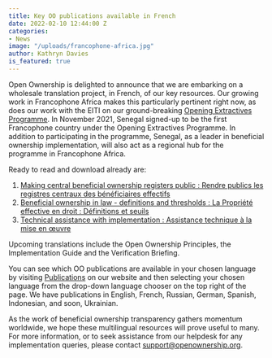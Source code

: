 ```yaml
---
title: Key OO publications available in French
date: 2022-02-10 12:44:00 Z
categories:
- News
image: "/uploads/francophone-africa.jpg"
author: Kathryn Davies
is_featured: true
---
```


Open Ownership is delighted to announce that we are embarking on a wholesale translation project, in French, of our key resources. Our growing work in Francophone Africa makes this particularly pertinent right now, as does our work with the EITI on our ground-breaking [Opening Extractives Programme](/extractives/). In November 2021, Senegal signed-up to be the first Francophone country under the Opening Extractives Programme. In addition to participating in the programme, Senegal, as a leader in beneficial ownership implementation, will also act as a regional hub for the programme in Francophone Africa.

Ready to read and download already are:

1. [Making central beneficial ownership registers public : Rendre publics les registres centraux des bénéficiaires effectifs](/resources/making-central-beneficial-ownership-registers-public/)
2. [Beneficial ownership in law - definitions and thresholds : La Propriété effective en droit : Définitions et seuils](/resources/beneficial-ownership-in-law-definitions-and-thresholds/)
3. [Technical assistance with implementation : Assistance technique à la mise en œuvre](/resources/technical-assistance-with-implementation/)

Upcoming translations include the Open Ownership Principles, the Implementation Guide and the Verification Briefing.

You can see which OO publications are available in your chosen language by visiting [Publications](/resources/) on our website and then selecting your chosen language from the drop-down language chooser on the top right of the page. We have publications in English, French, Russian, German, Spanish, Indonesian, and soon, Ukrainian.

As the work of beneficial ownership transparency gathers momentum worldwide, we hope these multilingual resources will prove useful to many. For more information, or to seek assistance from our helpdesk for any implementation queries, please contact <support@openownership.org>.